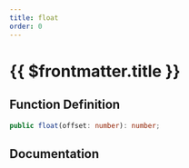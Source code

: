 ```yaml
---
title: float
order: 0
---
```


# {{ $frontmatter.title }}

## Function Definition

```ts
public float(offset: number): number;
```

## Documentation

<!--@include: ./parts/float.md-->
